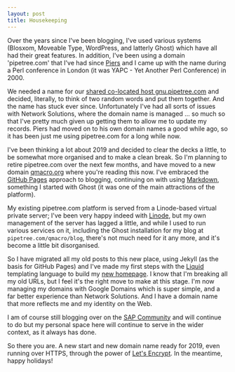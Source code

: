 ```yaml
---
layout: post
title: Housekeeping
---
```


Over the years since I've been blogging, I've used various systems (Blosxom, Moveable Type, WordPress, and latterly Ghost) which have all had their great features. In addition, I've been using a domain 'pipetree.com' that I've had since [Piers](//twitter.com/piers) and I came up with the name during a Perl conference in London (it was YAPC - Yet Another Perl Conference) in 2000.

We needed a name for our [shared co-located host gnu.pipetree.com](/blog/posts/2005/02/18/a-fresh-start/) and decided, literally, to think of two random words and put them together. And the name has stuck ever since. Unfortunately I've had all sorts of issues with Network Solutions, where the domain name is managed ... so much so that I've pretty much given up getting them to allow me to update my records. Piers had moved on to his own domain names a good while ago, so it has been just me using pipetree.com for a long while now.

I've been thinking a lot about 2019 and decided to clear the decks a little, to be somewhat more organised and to make a clean break. So I'm planning to retire pipetree.com over the next few months, and have moved to a new domain [qmacro.org](//qmacro.org) where you're reading this now. I've embraced the [GitHub Pages](//pages.github.com) approach to blogging, continuing on with using [Markdown](https://en.wikipedia.org/wiki/Markdown), something I started with Ghost (it was one of the main attractions of the platform).

My existing pipetree.com platform is served from a Linode-based virtual private server; I've been very happy indeed with [Linode](//linode.com), but my own management of the server has lagged a little, and while I used to run various services on it, including the Ghost installation for my blog at `pipetree.com/qmacro/blog`, there's not much need for it any more, and it's become a little bit disorganised.

So I have migrated all my old posts to this new place, using Jekyll (as the basis for GitHub Pages) and I've made my first steps with the [Liquid](https://jekyllrb.com/docs/liquid/) templating language to build my [new homepage](//qmacro.org). I know that I'm breaking all my old URLs, but I feel it's the right move to make at this stage. I'm now managing my domains with Google Domains which is super simple, and a far better experience than Network Solutions. And I have a domain name that more reflects me and my identity on the Web.

I am of course still blogging over on the [SAP Community](//people.sap.com/dj.adams.sap) and will continue to do but my personal space here will continue to serve in the wider context, as it always has done.

So there you are. A new start and new domain name ready for 2019, even running over HTTPS, through the power of [Let's Encrypt](//letsencrypt.org). In the meantime, happy holidays!

